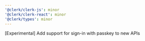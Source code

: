 ```yaml
---
'@clerk/clerk-js': minor
'@clerk/clerk-react': minor
'@clerk/types': minor
---
```


[Experimental] Add support for sign-in with passkey to new APIs
